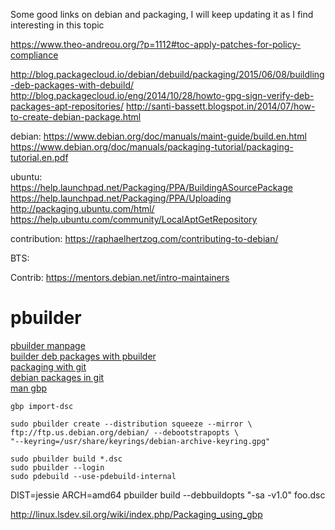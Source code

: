 Some good links on debian and packaging, I will keep updating it as I find interesting in this topic

https://www.theo-andreou.org/?p=1112#toc-apply-patches-for-policy-compliance

http://blog.packagecloud.io/debian/debuild/packaging/2015/06/08/buildling-deb-packages-with-debuild/
http://blog.packagecloud.io/eng/2014/10/28/howto-gpg-sign-verify-deb-packages-apt-repositories/
http://santi-bassett.blogspot.in/2014/07/how-to-create-debian-package.html

debian:
https://www.debian.org/doc/manuals/maint-guide/build.en.html
https://www.debian.org/doc/manuals/packaging-tutorial/packaging-tutorial.en.pdf


ubuntu:
https://help.launchpad.net/Packaging/PPA/BuildingASourcePackage
https://help.launchpad.net/Packaging/PPA/Uploading
http://packaging.ubuntu.com/html/
https://help.ubuntu.com/community/LocalAptGetRepository

contribution:
https://raphaelhertzog.com/contributing-to-debian/


BTS:


Contrib:
https://mentors.debian.net/intro-maintainers 


pbuilder
========
[pbuilder manpage](http://manpages.ubuntu.com/manpages/precise/man8/pbuilder.8.html)  
[builder deb packages with pbuilder](https://blog.packagecloud.io/eng/2015/05/18/building-deb-packages-with-pbuilder/)  
[packaging with git](https://people.debian.org/~debalance/packaging-with-git.html)  
[debian packages in git](https://honk.sigxcpu.org/piki/development/debian_packages_in_git/)  
[man gbp](http://honk.sigxcpu.org/projects/git-buildpackage/manual-html/man.gbp.pq.html)  


    gbp import-dsc

    sudo pbuilder create --distribution squeeze --mirror \
    ftp://ftp.us.debian.org/debian/ --debootstrapopts \
    "--keyring=/usr/share/keyrings/debian-archive-keyring.gpg"

	sudo pbuilder build *.dsc
	sudo pbuilder --login
	sudo pdebuild --use-pdebuild-internal

DIST=jessie ARCH=amd64 pbuilder build --debbuildopts "-sa -v1.0" foo.dsc



http://linux.lsdev.sil.org/wiki/index.php/Packaging_using_gbp


